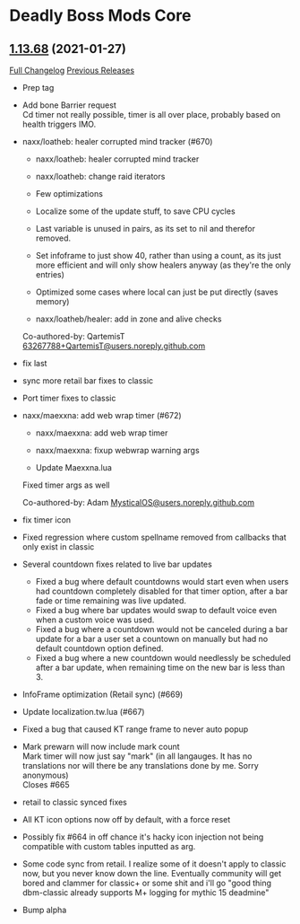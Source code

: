 # Deadly Boss Mods Core

## [1.13.68](https://github.com/DeadlyBossMods/DBM-Classic/tree/1.13.68) (2021-01-27)
[Full Changelog](https://github.com/DeadlyBossMods/DBM-Classic/compare/1.13.67...1.13.68) [Previous Releases](https://github.com/DeadlyBossMods/DBM-Classic/releases)

- Prep tag  
- Add bone Barrier request  
    Cd timer not really possible, timer is all over place, probably based on health triggers IMO.  
- naxx/loatheb: healer corrupted mind tracker (#670)  
    * naxx/loatheb: healer corrupted mind tracker  
    * naxx/loatheb: change raid iterators  
    * Few optimizations  
    - Localize some of the update stuff, to save CPU cycles  
    - Last variable is unused in pairs, as its set to nil and therefor removed.  
    - Set infoframe to just show 40, rather than using a count, as its just more efficient and will only show healers anyway (as they're the only entries)  
    - Optimized some cases where local can just be put directly (saves memory)  
    * naxx/loatheb/healer: add in zone and alive checks  
    Co-authored-by: QartemisT <63267788+QartemisT@users.noreply.github.com>  
- fix last  
- sync more retail bar fixes to classic  
- Port timer fixes to classic  
- naxx/maexxna: add web wrap timer (#672)  
    * naxx/maexxna: add web wrap timer  
    * naxx/maexxna: fixup webwrap warning args  
    * Update Maexxna.lua  
    Fixed timer args as well  
    Co-authored-by: Adam <MysticalOS@users.noreply.github.com>  
- fix timer icon  
- Fixed regression where custom spellname removed from callbacks that only exist in classic  
- Several countdown fixes related to live bar updates  
     - Fixed a bug where default countdowns would start even when users had countdown completely disabled for that timer option,  after a bar fade or time remaining was live updated.  
     - Fixed a bug where bar updates would swap to default voice even when a custom voice was used.  
     - Fixed a bug where a countdown would not be canceled during a bar update for a bar a user set a countown on manually but had no default countdown option defined.  
     - Fixed a bug where a new countdown would needlessly be scheduled after a bar update, when remaining time on the new bar is less than 3.  
- InfoFrame optimization (Retail sync) (#669)  
- Update localization.tw.lua (#667)  
- Fixed a bug that caused KT range frame to never auto popup  
- Mark prewarn will now include mark count  
    Mark timer will now just say "mark" (in all langauges. It has no translations nor will there be any translations done by me. Sorry anonymous)  
    Closes #665  
- retail to classic synced fixes  
- All KT icon options now off by default, with a force reset  
- Possibly fix #664 in off chance it's hacky icon injection not being compatible with custom tables inputted as arg.  
- Some code sync from retail. I realize some of it doesn't apply to classic now, but you never know down the line. Eventually community will get bored and clammer for classic+ or some shit and i'll go "good thing dbm-classic already supports M+ logging for mythic 15 deadmine"  
- Bump alpha  

